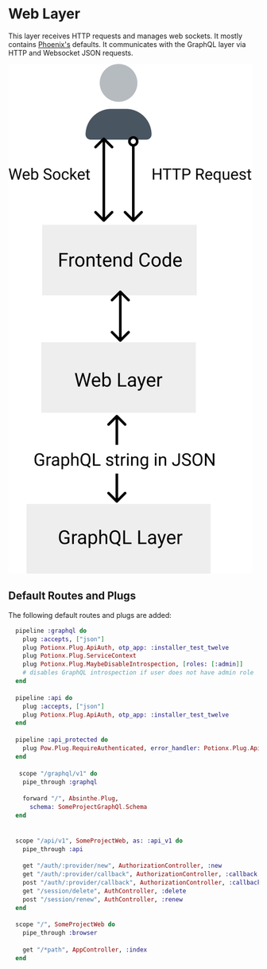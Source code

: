 # Web Layer
This layer receives HTTP requests and manages web sockets. It mostly contains [Phoenix's](https://www.phoenixframework.org/) defaults. It communicates with the GraphQL layer via HTTP and Websocket JSON requests.

![architecture](./web-layer.svg)


## Default Routes and Plugs
The following default routes and plugs are added:

```elixir
  pipeline :graphql do
    plug :accepts, ["json"]
    plug Potionx.Plug.ApiAuth, otp_app: :installer_test_twelve
    plug Potionx.Plug.ServiceContext
    plug Potionx.Plug.MaybeDisableIntrospection, [roles: [:admin]]
    # disables GraphQL introspection if user does not have admin role
  end

  pipeline :api do
    plug :accepts, ["json"]
    plug Potionx.Plug.ApiAuth, otp_app: :installer_test_twelve
  end

  pipeline :api_protected do
    plug Pow.Plug.RequireAuthenticated, error_handler: Potionx.Plug.ApiAuthErrorHandler
  end

   scope "/graphql/v1" do
    pipe_through :graphql

    forward "/", Absinthe.Plug,
      schema: SomeProjectGraphQl.Schema
  end


  scope "/api/v1", SomeProjectWeb, as: :api_v1 do
    pipe_through :api

    get "/auth/:provider/new", AuthorizationController, :new
    get "/auth/:provider/callback", AuthorizationController, :callback
    post "/auth/:provider/callback", AuthorizationController, :callback
    get "/session/delete", AuthController, :delete
    post "/session/renew", AuthController, :renew
  end

  scope "/", SomeProjectWeb do
    pipe_through :browser

    get "/*path", AppController, :index
  end
```